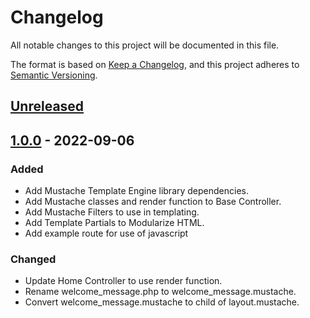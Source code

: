 # Changelog

All notable changes to this project will be documented in this file.

The format is based on [Keep a Changelog](https://keepachangelog.com/en/1.0.0/),
and this project adheres to [Semantic Versioning](https://semver.org/spec/v2.0.0.html).

## [Unreleased]

## [1.0.0] - 2022-09-06

### Added

-   Add Mustache Template Engine library dependencies.
-   Add Mustache classes and render function to Base Controller.
-   Add Mustache Filters to use in templating.
-   Add Template Partials to Modularize HTML.
-   Add example route for use of javascript

### Changed

-   Update Home Controller to use render function.
-   Rename welcome_message.php to welcome_message.mustache.
-   Convert welcome_message.mustache to child of layout.mustache.

[unreleased]: https://github.com/ManuelGil/ci4-mustache/compare/v1.0.0...HEAD
[1.0.0]: https://github.com/ManuelGil/ci4-mustache/releases/tag/v1.0.0

